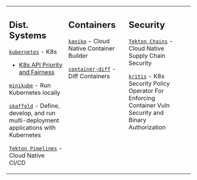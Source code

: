 <table><tr><td valign="top" width="33%">

## Dist. Systems

[`kubernetes`](https://github.com/kubernetes/kubernetes) - K8s
   - [K8s API Priority and Fairness](https://kubernetes.io/docs/concepts/cluster-administration/flow-control/)

[`minikube`](https://github.com/kubernetes/minikube) - Run Kubernetes locally

[`skaffold`](https://github.com/GoogleContainerTools/skaffold) - Define, develop, and run multi-deployment applications with Kubernetes

[`Tekton Pipelines`](https://github.com/tektoncd/pipeline) - Cloud Native CI/CD

</td><td valign="top" width="33%">

## Containers

[`kaniko`](https://github.com/GoogleContainerTools/kaniko) - Cloud Native Container Builder

[`container-diff`](https://github.com/GoogleContainerTools/container-diff) - Diff Containers

</td><td valign="top" width="33%">

## Security

[`Tekton Chains`](https://github.com/tektoncd/chains) - Cloud Native Supply Chain Security

[`kritis`](https://github.com/grafeas/kritis) - K8s Security Policy Operator For Enforcing Container Vuln Security and Binary Authorization

</td><td valign="top" width="33%">
